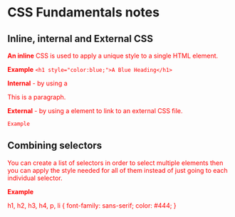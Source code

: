 # CSS Fundamentals notes

## Inline, internal and External CSS

**An inline** CSS is used to apply a unique style to a single HTML element.

**Example**
`<h1 style="color:blue;">A Blue Heading</h1>`

**Internal** - by using a <style> element in the <head> section.

`Example`
<!DOCTYPE html>
<html>
<head>
<style>
body {background-color: powderblue;}
p    {color: red;}
</style>
</head>
<body>

<p>This is a paragraph.</p>

</body>
</html>

**External** - by using a <link> element to link to an external CSS file.

`Example`
<!-- <!DOCTYPE html>
<html>
<head>
  <link rel="stylesheet" href="styles.css">
</head>
<body>

<h1>This is a heading</h1>
<p>This is a paragraph.</p>

</body>
</html> -->

## Combining selectors

You can create a list of selectors in order to select multiple elements then you can apply the style needed for all of them instead of just going to each individual selector.

**Example**

h1, h2, h3, h4, p, li {
font-family: sans-serif;
color: #444;
}




